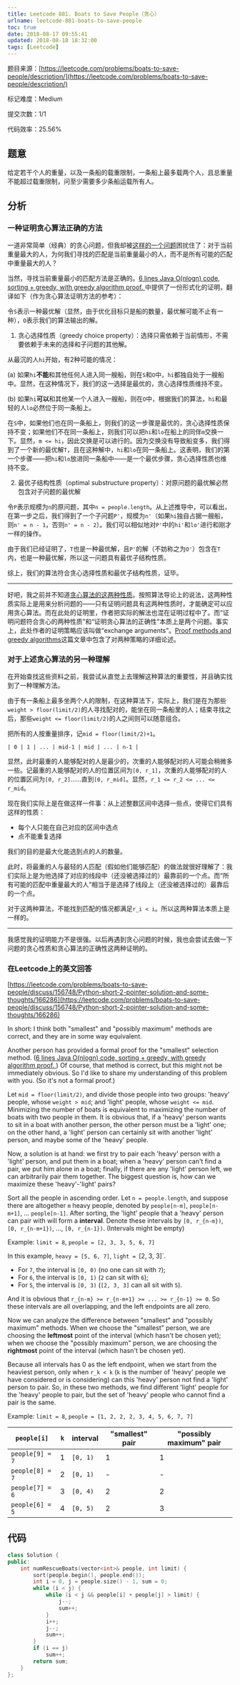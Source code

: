 ```yaml
---
title: Leetcode 881. Boats to Save People（贪心）
urlname: leetcode-881-boats-to-save-people
toc: true
date: 2018-08-17 09:55:41
updated: 2018-08-18 18:32:00
tags: [Leetcode]
---
```


题目来源：[https://leetcode.com/problems/boats-to-save-people/description/](https://leetcode.com/problems/boats-to-save-people/description/)

标记难度：Medium

提交次数：1/1

代码效率：25.56%

## 题意

给定若干个人的重量，以及一条船的载重限制，一条船上最多载两个人，且总重量不能超过载重限制，问至少需要多少条船运载所有人。

## 分析

### 一种证明贪心算法正确的方法

一道非常简单（经典）的贪心问题，但我却被[这样的一个问题](https://leetcode.com/problems/boats-to-save-people/discuss/156748/Python-short-2-pointer-solution-and-some-thoughts)困扰住了：对于当前重量最大的人，为何我们寻找的匹配是当前重量最小的人，而不是所有可能的匹配中重量最大的人？

当然，寻找当前重量最小的匹配方法是正确的。[6 lines Java O(nlogn) code, sorting + greedy, with greedy algorithm proof. ](https://leetcode.com/problems/boats-to-save-people/discuss/156855/6-lines-Java-O%28nlogn%29-code-sorting-+-greedy-with-greedy-algorithm-proof.)中提供了一份形式化的证明，翻译如下（作为贪心算法证明方法的参考）：

令`S`表示一种最优解（显然，由于优化目标只是船的数量，最优解可能不止有一种），`O`表示我们的算法输出的解。

1. 贪心选择性质（greedy choice property）：选择只需依赖于当前情形，不需要依赖于未来的选择和子问题的其他解。

从最沉的人`hi`开始，有2种可能的情况：

(a) 如果`hi`**不能**和其他任何人进入同一艘船，则在`S`和`O`中，`hi`都独自处于一艘船中。显然，在这种情况下，我们的这一选择是最优的，贪心选择性质维持不变。

(b) 如果`hi`**可以**和其他某一个人进入一艘船，则在`O`中，根据我们的算法，`hi`和最轻的人`lo`必然位于同一条船上。

在`S`中，如果他们也在同一条船上，则我们的这一步骤是最优的，贪心选择性质保持不变；如果他们不在同一条船上，则我们可以把`hi`和`lo`在船上的同伴`m`交换一下。显然，`m <= hi`，因此交换是可以进行的。因为交换没有导致船变多，我们得到了一个新的最优解`T`，且在这种解中，`hi`和`lo`在同一条船上。这表明，我们的第一个步骤——把`hi`和`lo`放进同一条船中——是一个最优步骤，贪心选择性质也维持不变。

2. 最优子结构性质（optimal substructure property）：对原问题的最优解必然包含对子问题的最优解

令`P`表示规模为`n`的原问题，其中`n = people.length`。从上述推导中，可以看出，在第一步之后，我们得到了一个子问题`P'`，规模为`n'`（如果`hi`独自占据一艘船，则`n' = n - 1`，否则`n' = n - 2`）。我们可以相似地对`P'`中的`hi'`和`lo'`进行和刚才一样的操作。

由于我们已经证明了，`T`也是一种最优解，且`P'`的解（不妨称之为`O'`）包含在`T`内，也是一种最优解，所以这一问题具有最优子结构性质。

综上，我们的算法符合贪心选择性质和最优子结构性质，证毕。

---

好吧，我之前并不知道[贪心算法的这两种性质](https://en.wikipedia.org/wiki/Greedy_algorithm)。按照算法导论上的说法，这两种性质实际上是用来分析问题的——只有证明问题具有这两种性质时，才能确定可以应用贪心算法。而在此处的证明里，作者把实际的解法也混在证明过程中了。而“证明问题符合贪心的两种性质”和“证明贪心算法的正确性”本质上是两个问题。事实上，此处作者的证明策略应该叫做“exchange arguments”。[Proof methods and greedy algorithms](http://www.idi.ntnu.no/~mlh/algkon/greedy.pdf)这篇文章中包含了对两种策略的详细论述。

### 对于上述贪心算法的另一种理解

在开始查找这些资料之前，我尝试从直觉上去理解这种算法的重要性，并且确实找到了一种理解方法。

由于有一条船上最多坐两个人的限制，在这种算法下，实际上，我们是在为那些`weight > floor(limit/2)`的人寻找配对的，能坐在同一条船里的人；结束寻找之后，那些`weight <= floor(limit/2)`的人之间则可以随意组合。

把所有的人按重量排序，记`mid = floor(limit/2)+1`。

```
| 0 | 1 | ... | mid-1 | mid | ... | n-1 |
```

显然，此时最重的人能够配对的人是最少的，次重的人能够配对的人可能会稍微多一些。记最重的人能够配对的人的位置区间为`[0, r_1]`，次重的人能够配对的人的位置区间为`[0, r_2]`……直到`[0, r_mid]`。显然，`r_1 <= r_2 <= ... <= r_mid`。

现在我们实际上是在做这样一件事：从上述整数区间中选择一些点，使得它们具有这样的性质：

* 每个人只能在自己对应的区间中选点
* 点不能重复选择

我们的目的是最大化能选到点的人的数量。

此时，将最重的人与最轻的人匹配（假如他们能够匹配）的做法就很好理解了：我们实际上是为他选择了对应的线段中（还没被选择过的）最靠前的一个点。而“所有可能的匹配中重量最大的人”相当于是选择了线段上（还没被选择过的）最靠后的一个点。

对于这两种算法，不能找到匹配的情况都满足`r_i < i`。所以这两种算法本质上是一样的。

---

我感觉我的证明能力不是很强。以后再遇到贪心问题的时候，我也会尝试去做一下问题的贪心性质和贪心算法的正确性这两种证明的。

### 在Leetcode上的英文回答

[https://leetcode.com/problems/boats-to-save-people/discuss/156748/Python-short-2-pointer-solution-and-some-thoughts/166286](https://leetcode.com/problems/boats-to-save-people/discuss/156748/Python-short-2-pointer-solution-and-some-thoughts/166286)

In short: I think both "smallest" and "possibly maximum" methods are correct, and they are in some way equivalent.

Another person has provided a formal proof for the "smallest" selection method. ([6 lines Java O(nlogn) code, sorting + greedy, with greedy algorithm proof. ](https://leetcode.com/problems/boats-to-save-people/discuss/156855/6-lines-Java-O%28nlogn%29-code-sorting-+-greedy-with-greedy-algorithm-proof.)) Of course, that method is correct, but this might not be immediately obvious. So I'd like to share my understanding of this problem with you. (So it's not a formal proof.)

Let `mid = floor(limit/2)`, and divide those people into two groups: 'heavy' people, whose `weight > mid`; and 'light' people, whose `weight <= mid`. Minimizing the number of boats is equivalent to maximizing the number of boats with two people in them. It is obvious that, if a 'heavy' person wants to sit in a boat with another person, the other person must be a 'light' one; on the other hand, a 'light' person can certainly sit with another 'light' person, and maybe some of the 'heavy' people.

Now, a solution is at hand: we first try to pair each 'heavy' person with a 'light' person, and put them in a boat; when a 'heavy' person can't find a pair, we put him alone in a boat; finally, if there are any 'light' person left, we can arbitrarily pair them together. The biggest question is, how can we maximize these 'heavy'-'light' pairs?

Sort all the people in ascending order. Let `n = people.length`, and suppose there are altogether `m` heavy people, denoted by `people[n-m]`, `people[n-m+1]`, ... `people[n-1]`. After sorting, the 'light' people that a 'heavy' person can pair with will form a **interval**. Denote these intervals by `[0, r_{n-m})`, `[0, r_{n-m+1})`, ..., `[0, r_{n-1})`. (Intervals might be empty)

Example: `limit = 8`, `people = [2, 3, 3, 5, 6, 7]`

In this example, `heavy = [5, 6, 7]`, `light = `[2, 3, 3]`.

* For `7`, the interval is `[0, 0)` (no one can sit with `7`);
* For `6`, the interval is `[0, 1)` (`2` can sit with `6`);
* For `5`, the interval is `[0, 3)` (`[2, 3, 3]` can all sit with `5`).

And it is obvious that `r_{n-m} >= r_{n-m+1} >= ... >= r_{n-1} >= 0`. So these intervals are all overlapping, and the left endpoints are all zero.

Now we can analyze the difference between "smallest" and "possibly maximum" methods. When we choose the "smallest" person, we are choosing the **leftmost** point of the interval (which hasn't be chosen yet); when we choose the "possibly maximum" person, we are choosing the **rightmost** point of the interval (which hasn't be chosen yet).

Because all intervals has 0 as the left endpoint, when we start from the heaviest person, only when `r_k < k` (`k` is the number of 'heavy' people we have considered or is considering) can this 'heavy' person not find a 'light' person to pair. So, in these two methods, we find different 'light' people for the 'heavy' people to pair, but the set of 'heavy' people who cannot find a pair is the same.

Example: `limit = 8`, `people = [1, 2, 2, 2, 3, 4, 5, 6, 7, 7]`

| `people[i]` | `k` | interval | "smallest" pair | "possibly maximum" pair |
| ----------- | --- | -------- | --------------- | ----------------------- |
| `people[9] = 7` | 1 | `[0, 1)` | 1 | 1 |
| `people[8] = 7` | 2 | `[0, 1)` | - | - |
| `people[7] = 6` | 3 | `[0, 4)` | 2 | 2 |
| `people[6] = 5` | 4 | `[0, 5)` | 2 | 3 |

## 代码

```cpp
class Solution {
public:
    int numRescueBoats(vector<int>& people, int limit) {
        sort(people.begin(), people.end());
        int i = 0, j = people.size() - 1, sum = 0;
        while (i < j) {
            while (i < j && people[i] + people[j] > limit) {
                j--;
                sum++;
            }
            i++;
            j--;
            sum++;
        }
        if (i == j)
            sum++;
        return sum;
    }
};
```
